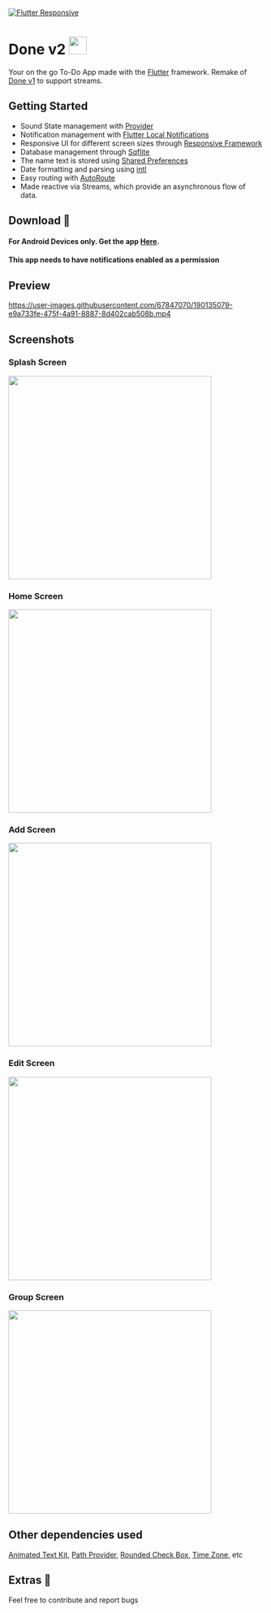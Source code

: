 [![Flutter Responsive](https://img.shields.io/badge/flutter-responsive-brightgreen.svg?style=flat-square)](https://github.com/Codelessly/ResponsiveFramework)
# Done v2 <img src = "screenshots/icon.jpg" width = "35" height = "35">
Your on the go To-Do App made with the [Flutter](https://flutter.dev/) framework. Remake of [Done v1](https://github.com/Bamidele1234/done) to support streams.

## Getting Started 
- Sound State management with [Provider](https://pub.dev/packages/provider)
- Notification management with [Flutter Local Notifications](https://pub.dev/packages/flutter_local_notifications)
- Responsive UI for different screen sizes through [Responsive Framework](https://pub.dev/packages/responsive_framework)
- Database management through [Sqflite](https://pub.dev/packages/sqflite)
- The name text is stored using [Shared Preferences](https://pub.dev/packages/shared_preferences)
- Date formatting and parsing using [intl](https://pub.dev/packages/intl)
- Easy routing with [AutoRoute](https://pub.dev/packages/auto_route)
- Made reactive via Streams, which provide an asynchronous flow of data.

## Download 🔻
#### For Android Devices only. Get the app [Here](https://drive.google.com/file/d/1E0XJ8VWfbyY5kr8CnAnrUDHJ3yxzVXvQ/view?usp=drivesdk). 
#### This app needs to have notifications enabled as a permission

## Preview
https://user-images.githubusercontent.com/67847070/190135079-e9a733fe-475f-4a91-8887-8d402cab508b.mp4

## Screenshots
### Splash Screen
<img src = "screenshots/splash.jpg" width = "400">

### Home Screen
<img src = "screenshots/home.jpg" width = "400">

### Add Screen
<img src = "screenshots/add.jpg" width = "400">

### Edit Screen
<img src = "screenshots/edit.jpg" width = "400">

### Group Screen
<img src = "screenshots/group.jpg" width = "400">

## Other dependencies used
[Animated Text Kit](https://pub.dev/packages/animated_text_kit), [Path Provider](https://pub.dev/packages/path_provider), [Rounded Check Box](https://pub.dev/packages/roundcheckbox), [Time Zone](https://pub.dev/packages/timezone), etc

## Extras 💫
Feel free to contribute and report bugs




